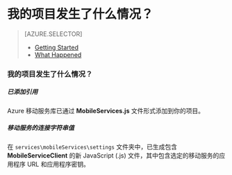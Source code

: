 <properties 
	pageTitle="" 
	description="描述 Visual Studio 中的 Azure 移动服务项目发生了什么情况" 
	services="mobile-services" 
	documentationCenter="" 
	authors="patshea123" 
	manager="douge" 
	editor=""/>

<tags 
	ms.service="mobile-services" 
	ms.date="05/06/2015" 
	wacn.date="07/25/2015"/>

#  我的项目发生了什么情况？

> [AZURE.SELECTOR]
> - [Getting Started](vs-mobile-services-javascript-getting-started)
> - [What Happened](vs-mobile-services-javascript-what-happened)

### <span id="whathappened">我的项目发生了什么情况？</id>

##### 已添加引用

Azure 移动服务库已通过 **MobileServices.js** 文件形式添加到你的项目。
  
##### 移动服务的连接字符串值 

在 `services\mobileServices\settings` 文件夹中，已生成包含 **MobileServiceClient** 的新 JavaScript (.js) 文件，其中包含选定的移动服务的应用程序 URL 和应用程序密钥。
 

<!---HONumber=HO63-->